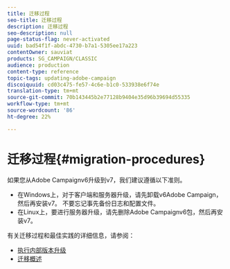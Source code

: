 ```yaml
---
title: 迁移过程
seo-title: 迁移过程
description: 迁移过程
seo-description: null
page-status-flag: never-activated
uuid: bad54f1f-abdc-4730-b7a1-5305ee17a223
contentOwner: sauviat
products: SG_CAMPAIGN/CLASSIC
audience: production
content-type: reference
topic-tags: updating-adobe-campaign
discoiquuid: cd03c475-fe57-4c6e-b1c0-533938e6f74e
translation-type: tm+mt
source-git-commit: 70b143445b2e77128b9404e35d96b39694d55335
workflow-type: tm+mt
source-wordcount: '86'
ht-degree: 22%

---
```



# 迁移过程{#migration-procedures}

如果您从Adobe Campaignv6升级到v7，我们建议遵循以下准则。

* 在Windows上，对于客户端和服务器升级，请先卸载v6Adobe Campaign，然后再安装v7。 不要忘记事先备份日志和配置文件。
* 在Linux上，要进行服务器升级，请先删除Adobe Campaignv6包，然后再安装v7。

有关迁移过程和最佳实践的详细信息，请参阅：

* [执行内部版本升级](https://helpx.adobe.com/cn/campaign/kb/acc-build-upgrade.html)
* [迁移概述](../../migration/using/about-migration.md)

